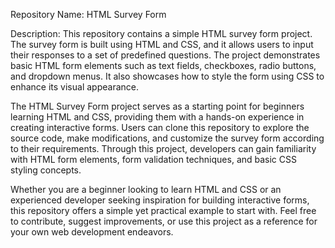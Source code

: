 Repository Name: HTML Survey Form

Description:
This repository contains a simple HTML survey form project. The survey form is built using HTML and CSS, and it allows users to input their responses to a set of predefined questions. The project demonstrates basic HTML form elements such as text fields, checkboxes, radio buttons, and dropdown menus. It also showcases how to style the form using CSS to enhance its visual appearance.

The HTML Survey Form project serves as a starting point for beginners learning HTML and CSS, providing them with a hands-on experience in creating interactive forms. Users can clone this repository to explore the source code, make modifications, and customize the survey form according to their requirements. Through this project, developers can gain familiarity with HTML form elements, form validation techniques, and basic CSS styling concepts.

Whether you are a beginner looking to learn HTML and CSS or an experienced developer seeking inspiration for building interactive forms, this repository offers a simple yet practical example to start with. Feel free to contribute, suggest improvements, or use this project as a reference for your own web development endeavors.
